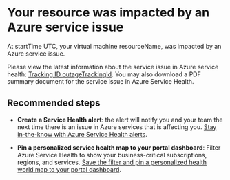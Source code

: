 <properties
	pageTitle="Your resource was impacted by an Azure service issue"
	description=""
	infoBubbleText="Your resource was impacted. See details on the right."
	service="microsoft.compute"
	resource="virtualmachines"
	authors="dushyantgill"
	displayOrder=""
	articleId="ServiceHealth-VirtualMachines-ImpactedByOutage"
	diagnosticScenario="ash_vm_outage"
	selfHelpType="diagnostics"
	supportTopicIds="32411809,32604406,32411835,32549257,32549256,32411875,32565496,32549259,32411877,32608639,32589415,32591320,32591160,32411817"
	resourceTags=""
	productPesIds="15797,15571,16215,16065,16470,14749,16080"
	cloudEnvironments="public"
/>

# Your resource was impacted by an Azure service issue

<!--issueDescription-->
At <!--$startTime-->startTime<!--/$startTime--> UTC, your virtual machine <!--$resourceName-->resourceName<!--/$resourceName-->, was impacted by an Azure service issue. 
<!--/issueDescription-->

Please view the latest information about the service issue in Azure service health: [Tracking ID <!--$outageTrackingId-->outageTrackingId<!--/$outageTrackingId-->](https://portal.azure.com/#blade/Microsoft_Azure_Health/AzureHealthBrowseBlade/healthHistory). You may also download a PDF summary document for the service issue in Azure Service Health.


## **Recommended steps**

* **Create a Service Health alert**: the alert will notify you and your team the next time there is an issue in Azure services that is affecting you. [Stay in-the-know with Azure Service Health alerts](https://docs.microsoft.com/azure/monitoring-and-diagnostics/monitoring-activity-log-alerts-on-service-notifications).

* **Pin a personalized service health map to your portal dashboard**: Filter Azure Service Health to show your business-critical subscriptions, regions, and services. [Save the filter and pin a personalized health world map to your portal dashboard](https://docs.microsoft.com/azure/service-health/service-health-overview#pin-a-personalized-health-map-to-your-dashboard).
